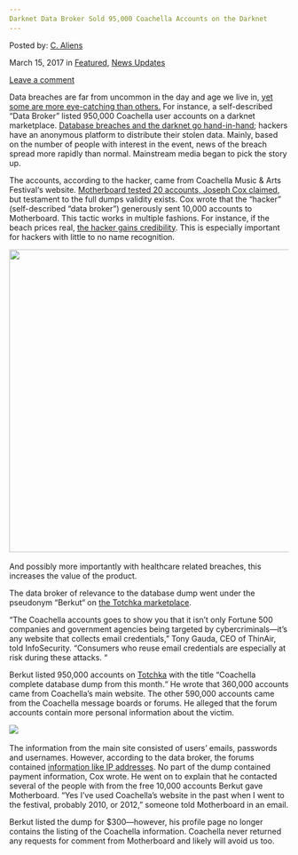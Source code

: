 ```yaml
---
Darknet Data Broker Sold 95,000 Coachella Accounts on the Darknet
---
```

<article class="post-listing post-18624 post type-post status-publish format-standard has-post-thumbnail hentry 
 tag-5133 tag-accounts tag-broker tag-coachella tag-darknet tag-data ">
    
<div class="post-inner">
    
    
    
<span>Posted by: <a href="https://www.deepdotweb.com/author/caliens/" title="">C. Aliens </a></span>
    
    
<span>March 15, 2017</span>
<span>in <a href="https://www.deepdotweb.com/category/deepdot-news/" rel="category tag">Featured</a>, <a href="https://www.deepdotweb.com/category/news-updates/" rel="category tag">News Updates</a></span>
    
<span><a href="https://www.deepdotweb.com/2017/03/15/darknet-data-broker-sold-95000-coachella-accounts-darknet/#respond">Leave a comment</a></span>
</p>    
<div class="entry">
    
<p>Data breaches are far from uncommon in the day and age we live in, <a href="https://www.deepdotweb.com/2017/01/24/25-mongodb-databases-hacked-within-week/">yet some are more eye-catching than others.</a> For instance, a self-described “Data Broker” listed 950,000 Coachella user accounts on a darknet marketplace. <a href="https://www.databreaches.net/?s=darknet&amp;searchsubmit=">Database breaches and the darknet go hand-in-hand</a>; hackers have an anonymous platform to distribute their stolen data. Mainly, based on the number of people with interest in the event, news of the breach spread more rapidly than normal. Mainstream media began to pick the story up.</p>
<p>The accounts, according to the hacker, came from Coachella Music &amp; Arts Festival‘s website. <a href="http://www.itsecuritynews.info/950000-coachella-festival-credentials-for-sale-on-dark-web/">Motherboard tested 20 accounts, Joseph Cox claimed</a>, but testament to the full dumps validity exists. Cox wrote that the “hacker” (self-described “data broker”) generously sent 10,000 accounts to Motherboard. This tactic works in multiple fashions. For instance, if the beach prices real, <a href="https://www.deepdotweb.com/tag/hacker/">the hacker gains credibility</a>. This is especially important for hackers with little to no name recognition.</p>
<p><img class="wp-image-18631 aligncenter" src="/imgs/2017/03/word-image-40.png" width="968" height="545" srcset="/imgs/2017/03/word-image-40.png 1920w, /imgs/2017/03/word-image-40-300x169.png 300w, /imgs/2017/03/word-image-40-1024x576.png 1024w" sizes="(max-width: 968px) 100vw, 968px" /></p>
<p>And possibly more importantly with healthcare related breaches, this increases the value of the product.</p>
<p>The data broker of relevance to the database dump went under the pseudonym “Berkut“ on <a href="https://www.deepdotweb.com/marketplace-directory/categories/top-markets/">the Totchka marketplace</a>.</p>
<p><a id="post-18624-_gjdgxs"></a>“The Coachella accounts goes to show you that it isn’t only Fortune 500 companies and government agencies being targeted by cybercriminals—it’s any website that collects email credentials,” Tony Gauda, CEO of ThinAir, told InfoSecurity. “Consumers who reuse email credentials are especially at risk during these attacks. “</p>
<p>Berkut listed 950,000 accounts on <a href="https://www.deepdotweb.com/marketplace-directory/listing/t•chka-free-market/">Totchka</a> with the title “Coachella complete database dump from this month.“ He wrote that 360,000 accounts came from Coachella’s main website. The other 590,000 accounts came from the Coachella message boards or forums. He alleged that the forum accounts contain more personal information about the victim.</p>
<p><img class="wp-image-18632 aligncenter" src="/imgs/2017/03/word-image-41.png" srcset="/imgs/2017/03/word-image-41.png 1920w, /imgs/2017/03/word-image-41-300x169.png 300w, /imgs/2017/03/word-image-41-1024x576.png 1024w" sizes="(max-width: 1920px) 100vw, 1920px" /></p>
<p>The information from the main site consisted of users’ emails, passwords and usernames. However, according to the data broker, the forums contained <a href="https://www.deepdotweb.com/vpn-comparison-chart/">information like IP addresses</a>. No part of the dump contained payment information, Cox wrote. He went on to explain that he contacted several of the people with from the free 10,000 accounts Berkut gave Motherboard. &#8220;Yes I&#8217;ve used Coachella&#8217;s website in the past when I went to the festival, probably 2010, or 2012,&#8221; someone told Motherboard in an email.</p>
<p>Berkut listed the dump for $300—however, his profile page no longer contains the listing of the Coachella information. Coachella never returned any requests for comment from Motherboard and likely will avoid us too.</p>
    
    
</div><!-- .entry /-->
<span style="display:none"><a href="https://www.deepdotweb.com/tag/95000/" rel="tag">95000</a> <a href="https://www.deepdotweb.com/tag/accounts/" rel="tag">accounts</a> <a href="https://www.deepdotweb.com/tag/broker/" rel="tag">broker</a> <a href="https://www.deepdotweb.com/tag/coachella/" rel="tag">coachella</a> <a href="https://www.deepdotweb.com/tag/darknet/" rel="tag">darknet</a> <a href="https://www.deepdotweb.com/tag/data/" rel="tag">data</a> <a href="https://www.deepdotweb.com/tag/sold/" rel="tag">sold</a></span>				<span style="display:none" class="updated">2017-03-15<a href="https://www.deepdotweb.com/author/caliens/" title="Posts by C. Aliens" rel="author">C. Aliens</a></strong></div>
    
    
</div><!-- .post-inner -->
</article><!-- .post-listing -->

